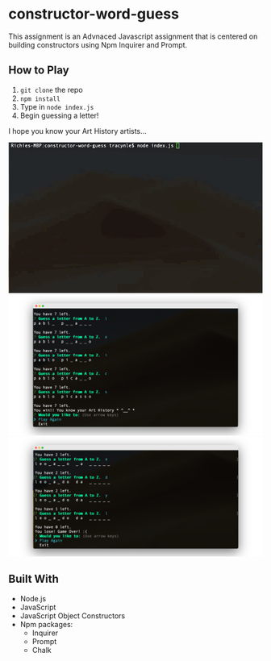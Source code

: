 # constructor-word-guess

This assignment is an Advnaced Javascript assignment that is centered on building constructors using Npm Inquirer and Prompt. 



## How to Play
1. `git clone` the repo
2. `npm install`
3. Type in `node index.js`
4. Begin guessing a letter! 

I hope you know your Art History artists...

![Screenshot](gif/wordguess1.gif)
![Screenshot](gif/wordguess2.png)
![Screenshot](gif/wordguess3.png)
## Built With
* Node.js
* JavaScript
* JavaScript Object Constructors
* Npm packages: 
    * Inquirer 
    * Prompt
    * Chalk
